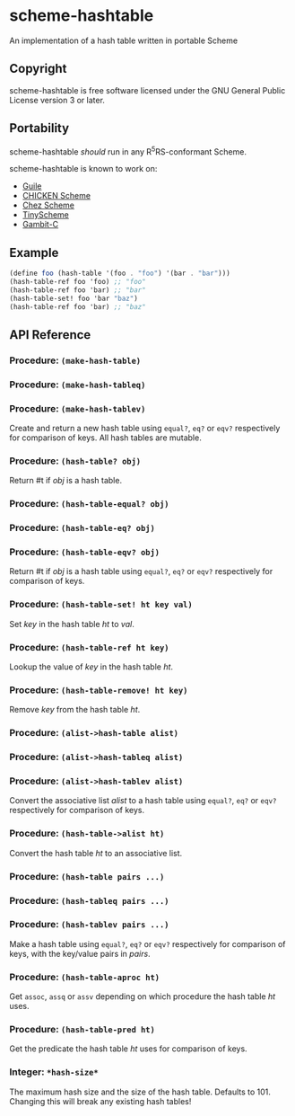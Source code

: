 # scheme-hashtable
An implementation of a hash table written in portable Scheme

## Copyright
scheme-hashtable is free software licensed under the GNU General Public License version 3 or later.

## Portability
scheme-hashtable _should_ run in any R<sup>5</sup>RS-conformant Scheme.

scheme-hashtable is known to work on:
 * [Guile](http://www.gnu.org/software/guile/)
 * [CHICKEN Scheme](http://call-cc.org/)
 * [Chez Scheme](http://cisco.github.io/ChezScheme/)
 * [TinyScheme](http://tinyscheme.sourceforge.net)
 * [Gambit-C](http://gambitscheme.org/wiki/index.php/Main_Page)

## Example
```scheme
(define foo (hash-table '(foo . "foo") '(bar . "bar")))
(hash-table-ref foo 'foo) ;; "foo"
(hash-table-ref foo 'bar) ;; "bar"
(hash-table-set! foo 'bar "baz")
(hash-table-ref foo 'bar) ;; "baz"
```

## API Reference
### Procedure: `(make-hash-table)`
### Procedure: `(make-hash-tableq)`
### Procedure: `(make-hash-tablev)`
Create and return a new hash table using `equal?`, `eq?` or `eqv?` respectively for comparison of keys.
All hash tables are mutable.
### Procedure: `(hash-table? obj)`
Return #t if _obj_ is a hash table.
### Procedure: `(hash-table-equal? obj)`
### Procedure: `(hash-table-eq? obj)`
### Procedure: `(hash-table-eqv? obj)`
Return #t if _obj_ is a hash table using `equal?`, `eq?` or `eqv?` respectively for comparison of keys.
### Procedure: `(hash-table-set! ht key val)`
Set _key_ in the hash table _ht_ to _val_.
### Procedure: `(hash-table-ref ht key)`
Lookup the value of _key_ in the hash table _ht_.
### Procedure: `(hash-table-remove! ht key)`
Remove _key_ from the hash table _ht_.
### Procedure: `(alist->hash-table alist)`
### Procedure: `(alist->hash-tableq alist)`
### Procedure: `(alist->hash-tablev alist)`
Convert the associative list _alist_ to a hash table using `equal?`, `eq?` or `eqv?` respectively for comparison of keys.
### Procedure: `(hash-table->alist ht)`
Convert the hash table _ht_ to an associative list.
### Procedure: `(hash-table pairs ...)`
### Procedure: `(hash-tableq pairs ...)`
### Procedure: `(hash-tablev pairs ...)`
Make a hash table using `equal?`, `eq?` or `eqv?` respectively for comparison of keys, with the key/value pairs in _pairs_.
### Procedure: `(hash-table-aproc ht)`
Get `assoc`, `assq` or `assv` depending on which procedure the hash table _ht_ uses.
### Procedure: `(hash-table-pred ht)`
Get the predicate the hash table _ht_ uses for comparison of keys.
### Integer: `*hash-size*`
The maximum hash size and the size of the hash table. Defaults to 101. Changing this will break any existing hash tables!
